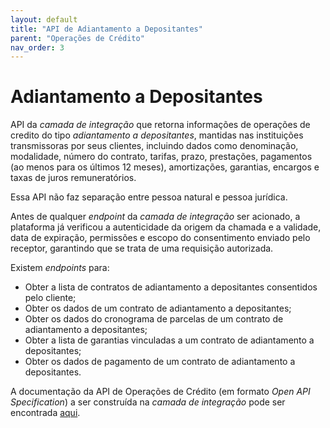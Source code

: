 ```yaml
---
layout: default
title: "API de Adiantamento a Depositantes"
parent: "Operações de Crédito"
nav_order: 3
---
```


# Adiantamento a Depositantes

API da *camada de integração* que retorna informações de operações de credito do tipo *adiantamento a depositantes*, mantidas nas instituições transmissoras por seus clientes, incluindo dados como denominação, modalidade, número do contrato, tarifas, prazo, prestações, pagamentos (ao menos para os últimos 12 meses), amortizações, garantias, encargos e taxas de juros remuneratórios.

Essa API não faz separação entre pessoa natural e pessoa jurídica.

Antes de qualquer *endpoint* da *camada de integração* ser acionado, a plataforma já verificou a autenticidade da origem da chamada e a validade, data de expiração, permissões e escopo do consentimento enviado pelo receptor, garantindo que se trata de uma requisição autorizada.

Existem *endpoints* para:

- Obter a lista de contratos de adiantamento a depositantes consentidos pelo cliente;
- Obter os dados de um contrato de adiantamento a depositantes;
- Obter os dados do cronograma de parcelas de um contrato de adiantamento a depositantes;
- Obter a lista de garantias vinculadas a um contrato de adiantamento a depositantes;
- Obter os dados de pagamento de um contrato de adiantamento a depositantes.

A documentação da API de Operações de Crédito (em formato *Open API Specification*) a ser construída na *camada de integração* pode ser encontrada [aqui][API-Adiantamento].

[API-Adiantamento]: ../swagger-ui/index.html?api=Adiantamento

